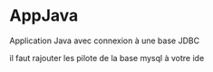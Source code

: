 # AppJava
Application Java avec connexion à une base JDBC

il faut rajouter les pilote de la base mysql à votre ide


